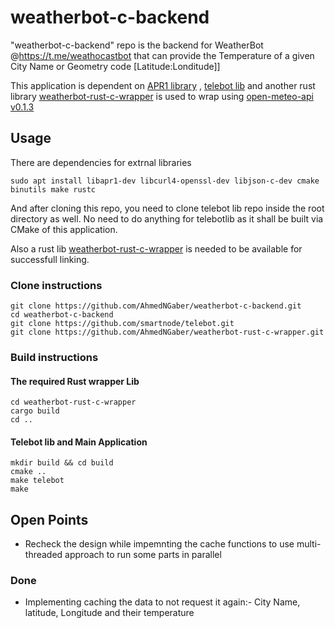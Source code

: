 # weatherbot-c-backend
"weatherbot-c-backend" repo is the backend for WeatherBot @https://t.me/weathocastbot that can provide the Temperature of a given City Name or Geometry code [Latitude:Londitude]]

This application is dependent on [APR1 library](https://apr.apache.org) , [telebot lib](https://github.com/smartnode/telebot) and another rust library [weatherbot-rust-c-wrapper](https://github.com/AhmedNGaber/weatherbot-rust-c-wrapper) is used to wrap using  [open-meteo-api v0.1.3]([http://example.com](https://crates.io/crates/open-meteo-api/0.1.3)) 

## Usage
There are dependencies for extrnal libraries
```
sudo apt install libapr1-dev libcurl4-openssl-dev libjson-c-dev cmake binutils make rustc
```

And after cloning this repo, you need to clone telebot lib repo inside the root directory as well.
No need to do anything for telebotlib as it shall be built via CMake of this application.

Also a rust lib [weatherbot-rust-c-wrapper](https://github.com/AhmedNGaber/weatherbot-rust-c-wrapper)  is needed to be available for successfull linking.

### Clone instructions
```
git clone https://github.com/AhmedNGaber/weatherbot-c-backend.git
cd weatherbot-c-backend
git clone https://github.com/smartnode/telebot.git
git clone https://github.com/AhmedNGaber/weatherbot-rust-c-wrapper.git
```


### Build instructions
#### The required Rust wrapper Lib
```
cd weatherbot-rust-c-wrapper
cargo build
cd ..
```

#### Telebot lib and Main Application

```
mkdir build && cd build
cmake ..
make telebot
make
```

## Open Points
  - Recheck the design while impemnting the cache functions to use multi-threaded approach to run some parts in parallel
### Done
  - Implementing caching the data to not request it again:- City Name, latitude, Longitude and their temperature

